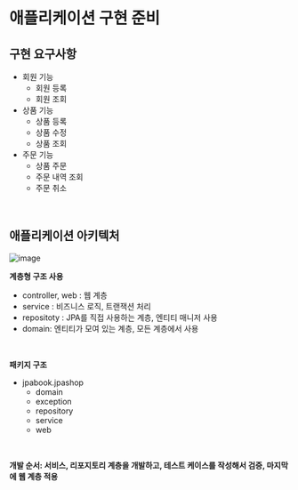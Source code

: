 # 애플리케이션 구현 준비

## 구현 요구사항

* 회원 기능
  * 회원 등록
  * 회원 조회
* 상품 기능
  * 상품 등록
  * 상품 수정
  * 상품 조회
* 주문 기능
  * 상품 주문
  * 주문 내역 조회
  * 주문 취소

<br>

## 애플리케이션 아키텍처

![image](https://user-images.githubusercontent.com/43431081/89708713-6b8d8980-d9b4-11ea-8109-1d99b1129aae.png)

**계층형 구조 사용**

* controller, web : 웹 계층
* service : 비즈니스 로직, 트랜잭션 처리
* repositoty : JPA를 직접 사용하는 계층, 엔티티 매니저 사용
* domain: 엔티티가 모여 있는 계층, 모든 계층에서 사용

<br>

**패키지 구조**

* jpabook.jpashop
  * domain
  * exception
  * repository
  * service
  * web

<br>

**개발 순서: 서비스, 리포지토리 계층을 개발하고, 테스트 케이스를 작성해서 검증, 마지막에 웹 계층 적용**